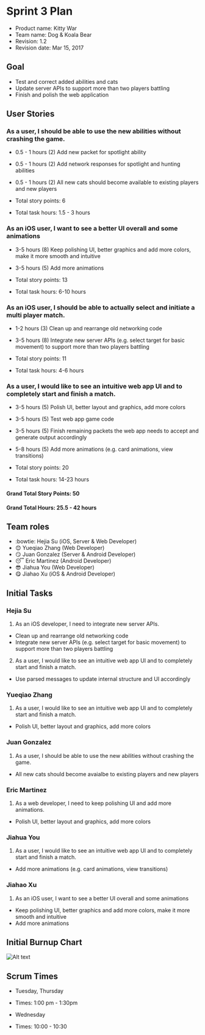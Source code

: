# Sprint 3 Plan

* Product name: Kitty War
* Team name: Dog & Koala Bear
* Revision: 1.2
* Revision date: Mar 15, 2017

## Goal

* Test and correct added abilities and cats
* Update server APIs to support more than two players battling
* Finish and polish the web application

## User Stories

### As a user, I should be able to use the new abilities without crashing the game.

* 0.5 - 1 hours (2) Add new packet for spotlight ability
* 0.5 - 1 hours (2) Add network responses for spotlight and hunting abilities
* 0.5 - 1 hours (2) All new cats should become available to existing players and new players

* Total story points: 6
* Total task hours: 1.5 - 3 hours

### As an iOS user, I want to see a better UI overall and some animations

* 3-5 hours (8) Keep polishing UI, better graphics and add more colors, make it more smooth and intuitive
* 3-5 hours (5) Add more animations

* Total story points: 13
* Total task hours: 6-10 hours

### As an iOS user, I should be able to actually select and initiate a multi player match.

* 1-2 hours (3) Clean up and rearrange old networking code
* 3-5 hours (8) Integrate new server APIs (e.g. select target for basic movement) to support more than two players battling

* Total story points: 11
* Total task hours: 4-6 hours

### As a user, I would like to see an intuitive web app UI and to completely start and finish a match.

* 3-5 hours (5) Polish UI, better layout and graphics, add more colors
* 3-5 hours (5) Test web app game code
* 3-5 hours (5) Finish remaining packets the web app needs to accept and generate output accordingly
* 5-8 hours (5) Add more animations (e.g. card animations, view transitions)

* Total story points: 20
* Total task hours: 14-23 hours

#### Grand Total Story Points: 50
#### Grand Total Hours: 25.5 - 42 hours

## Team roles

* :bowtie: Hejia Su (iOS, Server & Web Developer)
* :blush: Yueqiao Zhang (Web Developer)
* :smirk: Juan Gonzalez (Server & Android Developer)
* :sleeping: Eric Martinez (Android Developer)
* :sunglasses: Jiahua You (Web Developer)
* :yum: Jiahao Xu (iOS & Android Developer)

## Initial Tasks

### Hejia Su

1. As an iOS developer, I need to integrate new server APIs.

 * Clean up and rearrange old networking code
 * Integrate new server APIs (e.g. select target for basic movement) to support more than two players battling

2. As a user, I would like to see an intuitive web app UI and to completely start and finish a match.

 * Use parsed messages to update internal structure and UI accordingly

### Yueqiao Zhang

1. As a user, I would like to see an intuitive web app UI and to completely start and finish a match.

 * Polish UI, better layout and graphics, add more colors

### Juan Gonzalez

1. As a user, I should be able to use the new abilities without crashing the game.
 * All new cats should become avaialbe to existing players and new players

### Eric Martinez

1. As a web developer, I need to keep polishing UI and add more animations.

 * Polish UI, better layout and graphics, add more colors

### Jiahua You

1. As a user, I would like to see an intuitive web app UI and to completely start and finish a match.

 * Add more animations (e.g. card animations, view transitions)

### Jiahao Xu

1. As an iOS user, I want to see a better UI overall and some animations

 * Keep polishing UI, better graphics and add more colors, make it more smooth and intuitive
 * Add more animations

## Initial Burnup Chart

![Alt text](https://docs.google.com/spreadsheets/d/1kNPbQodJxOnd6jVTh3zl9beclvVPsqdVMUASm1itPx4/pubchart?oid=1620622129&format=image "Burnup Chart")

## Scrum Times

* Tuesday, Thursday
* Times: 1:00 pm - 1:30pm

* Wednesday
* Times: 10:00 - 10:30

